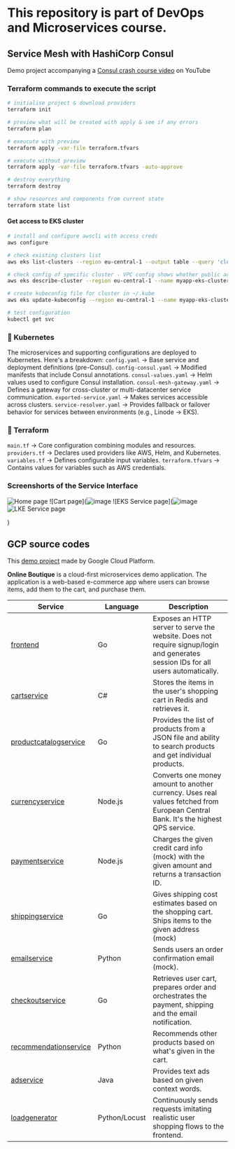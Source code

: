 # This repository is part of DevOps and Microservices course.  

## Service Mesh with HashiCorp Consul
  
Demo project accompanying a [Consul crash course video](https://www.youtube.com/watch?v=s3I1kKKfjtQ) on YouTube

### Terraform commands to execute the script

```sh
# initialise project & download providers
terraform init

# preview what will be created with apply & see if any errors
terraform plan

# exeucute with preview
terraform apply -var-file terraform.tfvars

# execute without preview
terraform apply -var-file terraform.tfvars -auto-approve

# destroy everything
terraform destroy

# show resources and components from current state
terraform state list
```

#### Get access to EKS cluster
```sh
# install and configure awscli with access creds
aws configure

# check existing clusters list
aws eks list-clusters --region eu-central-1 --output table --query 'clusters'

# check config of specific cluster - VPC config shows whether public access enabled on cluster API endpoint
aws eks describe-cluster --region eu-central-1 --name myapp-eks-cluster --query 'cluster.resourcesVpcConfig'

# create kubeconfig file for cluster in ~/.kube
aws eks update-kubeconfig --region eu-central-1 --name myapp-eks-cluster

# test configuration
kubectl get svc
```

### 📂 Kubernetes
The microservices and supporting configurations are deployed to Kubernetes. Here's a breakdown:
`config.yaml` -> Base service and deployment definitions (pre-Consul).
`config-consul.yaml` -> Modified manifests that include Consul annotations.
`consul-values.yaml` ->   Helm values used to configure Consul installation.
`consul-mesh-gateway.yaml` -> Defines a gateway for cross-cluster or multi-datacenter service communication.
`exported-service.yaml` -> Makes services accessible across clusters.
`service-resolver.yaml` -> Provides fallback or failover behavior for services between environments (e.g., Linode → EKS).

### 📂 Terraform
`main.tf` -> Core configuration combining modules and resources.
`providers.tf` -> Declares used providers like AWS, Helm, and Kubernetes.
`variables.tf` -> Defines configurable input variables.
`terraform.tfvars` -> Contains values for variables such as AWS credentials.

### Screenshorts of the Service Interface
![Home page](![image](https://github.com/user-attachments/assets/98b03045-4b20-4e8c-9378-83ad63f823d3))
![Cart page](![image](https://github.com/user-attachments/assets/1401679c-9770-485b-a0ff-e31505e79732)
![EKS Service page](![image](https://github.com/user-attachments/assets/5954fa61-8721-4b9e-b6e7-d69d8bf59918)
![LKE Service page](![image](https://github.com/user-attachments/assets/e6d15621-30fe-4f8f-abf1-005772e8d885)
)

)

## GCP source codes
This [demo project](https://github.com/GoogleCloudPlatform/microservices-demo) made by Google Cloud Platform.

**Online Boutique** is a cloud-first microservices demo application.  The application is a
web-based e-commerce app where users can browse items, add them to the cart, and purchase them.

| Service                                              | Language      | Description                                                                                                                       |
| ---------------------------------------------------- | ------------- | --------------------------------------------------------------------------------------------------------------------------------- |
| [frontend](/src/frontend)                           | Go            | Exposes an HTTP server to serve the website. Does not require signup/login and generates session IDs for all users automatically. |
| [cartservice](/src/cartservice)                     | C#            | Stores the items in the user's shopping cart in Redis and retrieves it.                                                           |
| [productcatalogservice](/src/productcatalogservice) | Go            | Provides the list of products from a JSON file and ability to search products and get individual products.                        |
| [currencyservice](/src/currencyservice)             | Node.js       | Converts one money amount to another currency. Uses real values fetched from European Central Bank. It's the highest QPS service. |
| [paymentservice](/src/paymentservice)               | Node.js       | Charges the given credit card info (mock) with the given amount and returns a transaction ID.                                     |
| [shippingservice](/src/shippingservice)             | Go            | Gives shipping cost estimates based on the shopping cart. Ships items to the given address (mock)                                 |
| [emailservice](/src/emailservice)                   | Python        | Sends users an order confirmation email (mock).                                                                                   |
| [checkoutservice](/src/checkoutservice)             | Go            | Retrieves user cart, prepares order and orchestrates the payment, shipping and the email notification.                            |
| [recommendationservice](/src/recommendationservice) | Python        | Recommends other products based on what's given in the cart.                                                                      |
| [adservice](/src/adservice)                         | Java          | Provides text ads based on given context words.                                                                                   |
| [loadgenerator](/src/loadgenerator)                 | Python/Locust | Continuously sends requests imitating realistic user shopping flows to the frontend.                                              |
